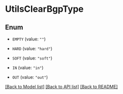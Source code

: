 # UtilsClearBgpType

## Enum


* `EMPTY` (value: `""`)

* `HARD` (value: `"hard"`)

* `SOFT` (value: `"soft"`)

* `IN` (value: `"in"`)

* `OUT` (value: `"out"`)


[[Back to Model list]](../README.md#documentation-for-models) [[Back to API list]](../README.md#documentation-for-api-endpoints) [[Back to README]](../README.md)


